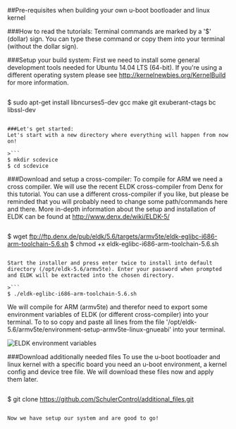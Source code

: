 ##Pre-requisites when building your own u-boot bootloader and linux kernel

###How to read the tutorials:
Terminal commands are marked by a '$' (dollar) sign. You can type these command or copy them into your terminal (without the dollar sign).


###Setup your build system:
First we need to install some general development tools needed for Ubuntu 14.04 LTS (64-bit). If you're using a different operating system please see http://kernelnewbies.org/KernelBuild for more information.

>```
$ sudo apt-get install libncurses5-dev gcc make git exuberant-ctags bc libssl-dev
```

###Let's get started:
Let's start with a new directory where everything will happen from now on!

>```
$ mkdir scdevice
$ cd scdevice
```

###Download and setup a cross-compiler:
To compile for ARM we need a cross compiler. We will use the recent ELDK cross-compiler from Denx for this tutorial. You can use a different cross-compiler if you like, but please be reminded that you will probably need to change some path/commands here and there. More in-depth information about the setup and installation of ELDK can be found at http://www.denx.de/wiki/ELDK-5/

>```
$ wget ftp://ftp.denx.de/pub/eldk/5.6/targets/armv5te/eldk-eglibc-i686-arm-toolchain-5.6.sh
$ chmod +x eldk-eglibc-i686-arm-toolchain-5.6.sh
```

Start the installer and press enter twice to install into default directory (/opt/eldk-5.6/armv5te). Enter your password when prompted and ELDK will be extracted into the chosen directory.

>```
$ ./eldk-eglibc-i686-arm-toolchain-5.6.sh
```

We will compile for ARM (armv5te) and therefor need to export some environment variables of ELDK (or different cross-compiler) into your terminal. To to so copy and paste all lines from the file '/opt/eldk-5.6/armv5te/environment-setup-armv5te-linux-gnueabi' into your terminal.

![ELDK environment variables](https://github.com/SchulerControl/documentation/setup/images/eldk_environment_variables.png)


###Download additionally needed files
To use the u-boot bootloader and linux kernel with a specific board you need an u-boot environment, a kernel config and device tree file. We will download these files now and apply them later.
>```
$ git clone https://github.com/SchulerControl/additional_files.git
```

Now we have setup our system and are good to go!


